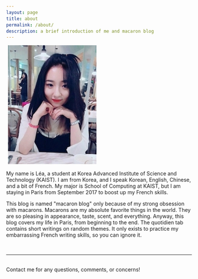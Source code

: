 ```yaml
---
layout: page
title: about
permalink: /about/
description: a brief introduction of me and macaron blog
---
```


<img class="col one right" style="padding-left:5px;" src="/img/prof_pic.jpg">

My name is Léa, a student at <a> Korea Advanced Institute of Science and Technology (KAIST)</a>. I am from Korea, and I speak Korean, English, Chinese, and a bit of French. My major is <a>School of Computing</a> at KAIST, but I am staying in Paris from September 2017 to boost up my French skills. 

This blog is named <a>"macaron blog"</a> only because of my strong obsession with macarons. Macarons are my absolute favorite things in the world. They are so pleasing in appearance, taste, scent, and everything. Anyway, this blog covers <a>my life in Paris</a>, from beginning to the end. The quotidien tab contains short writings on random themes. It only exists to practice my embarrassing French writing skills, so you can ignore it.




<br/>
<hr/>
<br/>
<span class="contacticon center">
	<a href="mailto:yeaseul.parky@gmail.com"><i class="fa fa-envelope-square"></i></a>
	<a href="https://github.com/earlgreymacaron" target="_blank"><i class="fa fa-github-square"></i></a>
	<a href="https://www.facebook.com/yeaseul.park.33" target="_blank"><i class="fa fa-facebook-square"></i></a>
</span>

<div class="col three caption">
	Contact me for any questions, comments, or concerns!
</div>

